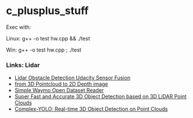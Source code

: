 # c_plusplus_stuff

Exec with: 

Linux: g++ -o test hw.cpp && ./test

Win: g++ -o test hw.cpp ; ./test


### Links: Lidar
- [Lidar Obstacle Detection Udacity Sensor Fusion](https://github.com/Bee-Mar/Udacity-Sensor-Fusion-Lidar-Obstacle-Detection/tree/5950bc83fd552ef3fea71f654dac4d9f2a647c81)
- [from 3D Pointcloud to 2D Depth image](https://github.com/ahmedfawzyelaraby/lidar-to-depth-image-converter)
- [Simple Waymo Open Dataset Reader](https://github.com/gdlg/simple-waymo-open-dataset-reader)
- [Super Fast and Accurate 3D Object Detection based on 3D LiDAR Point Clouds](https://github.com/maudzung/SFA3D)
- [Complex-YOLO: Real-time 3D Object Detection on Point Clouds](https://github.com/maudzung/Complex-YOLOv4-Pytorch)



